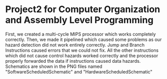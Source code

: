 # Project2 for Computer Organization and Assembly Level Programming 

First, we created a multi-cycle MIPS processor which works completely correctly. 
Then, we made it pipelined which caused some problems as our hazard detection did not work entirely correctly. Jump and Branch Instructions caused errors that we could not fix. 
All the other instructions which did not cause control hazards worked correctly and the processor properly forwarded the data if instructions caused data hazards. 
Schematics are shown in the PNG files named "SoftwareScheduledSchematic" and "HardwareScheduledSchematic"
